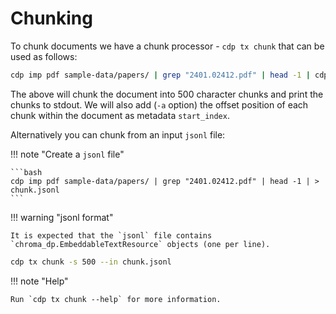 # Chunking

To chunk documents we have a chunk processor - `cdp tx chunk` that can be used as follows:

```bash
cdp imp pdf sample-data/papers/ | grep "2401.02412.pdf" | head -1 | cdp tx chunk -s 500 -a
```

The above will chunk the document into 500 character chunks and print the chunks to stdout. We will also add (`-a`
option) the offset position of each chunk within the document as metadata `start_index`.

Alternatively you can chunk from an input `jsonl` file:

!!! note "Create a `jsonl` file"

    ```bash
    cdp imp pdf sample-data/papers/ | grep "2401.02412.pdf" | head -1 | > chunk.jsonl
    ```

!!! warning "jsonl format"

    It is expected that the `jsonl` file contains `chroma_dp.EmbeddableTextResource` objects (one per line).

```bash
cdp tx chunk -s 500 --in chunk.jsonl
```

!!! note "Help"

    Run `cdp tx chunk --help` for more information.
